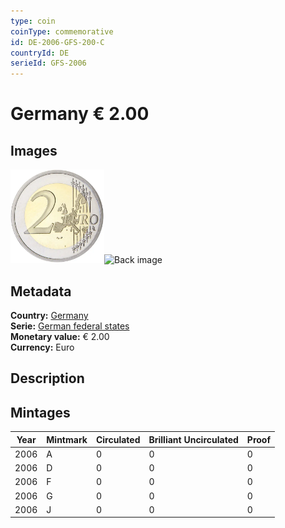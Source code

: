 ```yaml
---
type: coin
coinType: commemorative
id: DE-2006-GFS-200-C
countryId: DE
serieId: GFS-2006
---
```


# Germany € 2.00

## Images

<img src="../../Images/common-2002-200.webp" height="150" alt="Front image"><img src="Images/DE-2006-200-000.webp" height="150" alt="Back image">

## Metadata

**Country:** [Germany](../../Countries/Germany/index.md)\
**Serie:** [German federal states](index.md)\
**Monetary value:** € 2.00\
**Currency:** Euro

## Description


## Mintages

| Year | Mintmark | Circulated | Brilliant Uncirculated | Proof |
| ---- | -------- | ---------- | ---------------------- | ----- |
| 2006 | A | 0| 0 | 0 |
| 2006 | D | 0| 0 | 0 |
| 2006 | F | 0| 0 | 0 |
| 2006 | G | 0| 0 | 0 |
| 2006 | J | 0| 0 | 0 |

